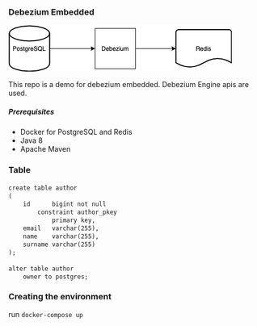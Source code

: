 ### Debezium Embedded

![](images/1.jpg)

This repo is a demo for debezium embedded. Debezium Engine apis are used.

##### Prerequisites

- Docker for PostgreSQL and Redis
- Java 8
- Apache Maven


### Table

```
create table author
(
    id      bigint not null
        constraint author_pkey
            primary key,
    email   varchar(255),
    name    varchar(255),
    surname varchar(255)
);

alter table author
    owner to postgres;
```

### Creating the environment 

run `docker-compose up`